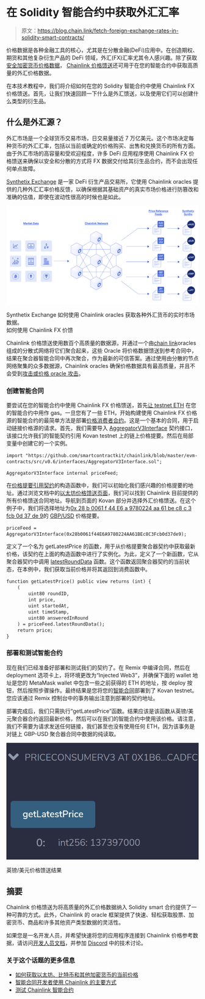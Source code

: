 # 在 Solidity 智能合约中获取外汇汇率

> 原文：<https://blog.chain.link/fetch-foreign-exchange-rates-in-solidity-smart-contracts/>

价格数据是各种金融工具的核心，尤其是在分散金融(DeFi)应用中。在创造期权、期货和其他复杂衍生产品的 DeFi 领域，外汇(FX)汇率尤其令人感兴趣。除了获取[安全加密货币价格数据](https://blog.chain.link/fetch-current-crypto-price-data-solidity/)， [Chainlink 价格馈送](https://data.chain.link/)还可用于在您的智能合约中获取高质量的外汇价格数据。

在本技术教程中，我们将介绍如何在您的 Solidity 智能合约中使用 Chainlink FX 价格馈送。首先，让我们快速回顾一下什么是外汇馈送，以及使用它们可以创建什么类型的衍生品。

## 什么是外汇源？

外汇市场是一个全球货币交易市场，日交易量接近 7 万亿美元。这个市场决定每种货币的外汇汇率，包括以当前或确定的价格购买、出售和兑换货币的所有方面。由于外汇市场的高容量和受欢迎程度，许多 DeFi 应用程序使用 Chainlink FX 价格馈送来确保以安全和分散的方式将 FX 数据交付给其衍生品合约，而不会出现任何单点故障。

[Synthetix Exchange](https://synthetix.exchange/) 是一家 DeFi 衍生产品交易所，它使用 Chainlink oracles 提供的几种外汇汇率价格反馈，以确保根据其基础资产的真实市场价格进行防篡改和准确的估值，即使在波动性很高的时候也是如此。



![How Synthetix Exchange uses Chainlink oracles to obtain real-time market data of various FX currencies.](img/9db70f987cd9bb62ab6df86f8cc047f7.png)

<figcaption id="caption-attachment-1449" class="wp-caption-text">Synthetix Exchange 如何使用 Chainlink oracles 获取各种外汇货币的实时市场数据。</figcaption>



<figcaption>如何使用 Chainlink FX 价馈</figcaption>



Chainlink 价格馈送使用数百个高质量的数据源，并通过一个由[chain link](https://chain.link/)oracles 组成的分散式网络将它们聚合起来，这些 Oracle 将价格数据馈送到参考合同中，结果在聚合器智能合同中再次聚合，作为最新的可信答案。通过使用由分散的节点网络聚集的众多数据源，Chainlink oracles 确保价格数据具有最高质量，并且不会受到[攻击或价格 oracle 攻击](https://blog.chain.link/flash-loans-and-the-importance-of-tamper-proof-oracles/)。

### 创建智能合同

要尝试在您的智能合约中使用 Chainlink FX 价格馈送，首先[让 testnet ETH](https://gitter.im/kovan-testnet/faucet) 在您的智能合约中用作 gas。一旦您有了一些 ETH，开始构建使用 Chainlink FX 价格源的智能合约的最简单方法是部署[价格消费者合约](https://remix.ethereum.org/#version=soljson-v0.6.7+commit.b8d736ae.js&optimize=false&evmVersion=null&gist=0c5928a00094810d2ba01fd8d1083581)。这是一个基本的合同，用于启动链接价格源的请求。首先，我们需要导入 [AggregatorV3Interface](https://github.com/smartcontractkit/chainlink/blob/master/evm-contracts/src/v0.6/interfaces/AggregatorV3Interface.sol) 契约接口，该接口允许我们的智能契约引用 Kovan testnet 上的链上价格提要。然后在局部变量中创建它的一个实例。

```
import "https://github.com/smartcontractkit/chainlink/blob/master/evm-contracts/src/v0.6/interfaces/AggregatorV3Interface.sol";
```

```
AggregatorV3Interface internal priceFeed;
```

在[价格提要引用契约](https://docs.chain.link/docs/ethereum-addresses)的构造函数中，我们可以初始化我们感兴趣的价格提要的地址。通过浏览文档中的[以太坊价格馈送页面](https://docs.chain.link/docs/ethereum-addresses)，我们可以找到 Chainlink 目前提供的所有价格馈送合同地址。导航到页面的 Kovan 部分并选择外汇价格馈送。在这个例子中，我们将选择地址为[0x 28 b 0061 f 44 E6 a 9780224 aa 61 be c8 c 3 fcb 0d 37 de 9](https://kovan.etherscan.io/address/0x28b0061f44E6A9780224AA61BEc8C3Fcb0d37de9)的 [GBP/USD](https://data.chain.link/gbp-usd) 价格提要。

```
priceFeed = AggregatorV3Interface(0x28b0061f44E6A9780224AA61BEc8C3Fcb0d37de9);
```

定义了一个名为 getLatestPrice 的函数，用于从价格提要聚合器契约中获取最新价格，该契约在上面的构造函数中进行了实例化。为此，定义了一个新函数，它从聚合器契约中调用 [latestRoundData](https://docs.chain.link/docs/price-feeds-api-reference#latestrounddata) 函数。这个函数返回聚合器契约的当前状态，在本例中，我们获取当前价格并将其返回到消费函数中。

```
function getLatestPrice() public view returns (int) {
    (
        uint80 roundID,
        int price,
        uint startedAt,
        uint timeStamp,
        uint80 answeredInRound
    ) = priceFeed.latestRoundData();
    return price;
}
```

### 部署和测试智能合约

现在我们已经准备好部署和测试我们的契约了。在 Remix 中编译合同，然后在 deployment 选项卡上，将环境更改为“Injected Web3”，并确保下面的 wallet 地址是您的 MetaMask wallet 中包含一些之前获得的 ETH 的地址，按 deploy 按钮，然后按照步骤操作。最终结果是您将您的[智能合同](https://chain.link/education/smart-contracts)部署到了 Kovan testnet。您应该通过 Remix 控制台中的事务输出注意到部署的契约地址。

部署完成后，我们只需执行“getLatestPrice”函数。结果应该是该函数从英镑/美元聚合器合约返回最新价格，然后可以在我们的智能合约中使用该价格。请注意，我们不需要为请求发送任何链接，我们甚至也没有使用任何 ETH，因为该事务是对链上 GBP-USD 聚合器合同中数据的纯读取。



![GBP/USD Price Feed result](img/a11f593819d5650079461ff430389dbc.png)

<figcaption id="caption-attachment-1450" class="wp-caption-text">英镑/美元价格馈送结果</figcaption>





## 摘要

Chainlink 价格馈送为将高质量的外汇价格数据纳入 Solidity smart 合约提供了一种可靠的方式。此外，Chainlink 的 oracle 框架提供了快速、轻松获取股票、加密货币、商品和许多其他资产类型数据的灵活性。

如果您是一名开发人员，并希望快速将您的应用程序连接到 Chainlink 价格参考数据，请访问[开发人员文档](https://docs.chain.link/)，并参加 [Discord](https://discordapp.com/invite/aSK4zew) 中的技术讨论。

### 关于这个话题的更多信息

*   [如何获取以太坊、比特币和其他加密货币的当前价格](https://blog.chain.link/fetch-current-crypto-price-data-solidity/)
*   [智能合同开发者使用 Chainlink 的主要方式](https://blog.chain.link/smart-contract-api-price-random/)
*   [测试 Chainlink 智能合约](https://blog.chain.link/testing-chainlink-smart-contracts/)